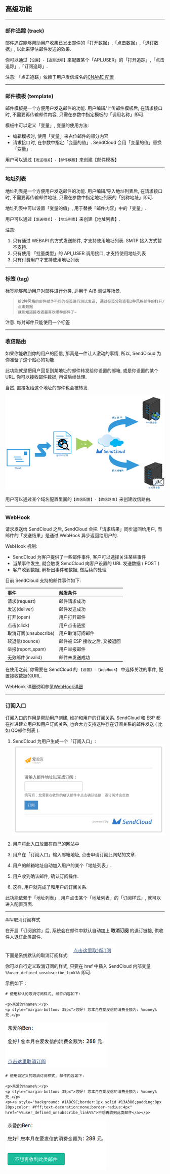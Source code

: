 ## 高级功能
    
- - -
### 邮件追踪 (track)

邮件追踪能够帮助用户收集已发出邮件的「打开数据」,「点击数据」,「退订数据」, 以此来评估邮件发送的效果.

你可以通过`【设置】-【追踪选项】`来配置某个「API_USER」的「打开追踪」,「点击追踪」,「订阅追踪」.

注意: 「点击追踪」依赖于用户发信域名的[CNAME 配置](#jump_cname)
    
- - -
    
### 邮件模板 (template)

邮件模板是一个方便用户发送邮件的功能. 用户编辑/上传邮件模板后, 在请求接口时, 不需要再传输邮件内容, 只需在参数中指定模板的「调用名称」即可.

模板中可以定义「变量」, 变量的使用方法:

* 编辑模板时, 使用「变量」来占位邮件的部分内容
* 请求接口时, 在参数中指定「变量的值」. SendCloud 会用「变量的值」替换「变量」.

用户可以通过`【发送相关】-【邮件模板】`来创建【邮件模板】

- - -
    
### 地址列表

地址列表是一个方便用户发送邮件的功能. 用户编辑/导入地址列表后, 在请求接口时, 不需要再传输邮件地址, 只需在参数中指定地址列表的「别称地址」即可.

地址列表中可以设置「变量的值」, 用于替换「邮件内容」中的「变量」.

用户可以通过`【发送相关】-【地址列表】`来创建【地址列表】.

注意: 

1. 只有通过 WEBAPI 的方式发送邮件, 才支持使用地址列表. SMTP 接入方式暂不支持.
2. 只有使用 「批量类型」的 API_USER 调用接口, 才支持使用地址列表
3. 只有付费用户才支持使用地址列表
     
- - -
    
### 标签 (tag)

标签能够帮助用户对邮件进行分类, 适用于 A/B 测试等场景.

>     给2种风格的邮件赋予不同的标签进行测试发送, 通过标签分别查看2种风格邮件的打开/点击数据
>     就能知道接收者最喜欢哪种邮件了~

注意: 每封邮件只能使用一个标签

- - -
    
### 收信路由 

如果你能收到你的用户的回信, 那真是一件让人激动的事情, 所以, SendCloud 为你准备了这个贴心的功能.

此功能就是把用户回复到某地址的邮件转发给你设置的邮箱, 或是你设置的某个URL. 你可以接收邮件数据, 再做后续处理.

当然, 直接发给这个地址的邮件也会被转发.

![pic](../resources/mx.png)

用户可以通过某个域名配置里面的`【收信配置】-【收信路由】`来创建收信路由.
     
- - -
    
### WebHook

请求发送给 SendCloud 之后, SendCloud 会把「请求结果」同步返回给用户, 而邮件的「发送结果」是通过 WebHook 异步返回给用户的.

WebHook 机制:

* SendCloud 为客户提供了一些邮件事件, 客户可以选择关注某些事件
* 当某事件发生, 就会触发 SendCloud 向客户设置的 URL 发送数据 ( POST )
* 客户收到数据, 解析出事件和数据, 做后续的处理
       
目前 SendCloud 支持的邮件事件如下:
     
|事件                 |触发条件         |
|:--------------------|:--------------- |
|请求(request)        |邮件请求成功     |
|发送(deliver)        |邮件发送成功     |
|打开(open)           |用户打开邮件     |
|点击(click)          |用户点击链接     |
|取消订阅(unsubscribe)|用户取消订阅邮件 |
|软退信(bounce)       |邮件被 ESP 接收之后, 又被退回|
|举报(report_spam)    |用户举报邮件     |
|无效邮件(invalid)    |邮件未发送成功   |

在使用之前, 你需要在 SendCloud 的 `【设置】-【WebHook】` 中选择关注的事件, 配置接收数据的URL.

WebHook 详细说明参见[WebHook详细](../email/webhook.md)     
    
- - - 
   
### 订阅入口

订阅入口的作用是帮助用户创建, 维护和用户的订阅关系.
SendCloud 和 ESP 都在推进建立用户和用户订阅关系, 也会大力支持这种存在订阅关系的邮件发送 ( 比如 QQ邮件列表 ).
    
1. SendCloud 为用户生成一个「订阅入口」:
![pic](../resources/subscribe_dingyue.png)
    
2. 用户将此入口放置在自己的网站中
    
3. 用户在「订阅入口」输入邮箱地址, 点击申请订阅此网站的文章.
    
4. 用户的邮箱地址自动加入用户的某个「地址列表」.
    
5. 用户收到确认邮件, 确认订阅操作.
    
6. 这样, 用户就完成了和用户的订阅关系.    
    
此功能依赖于「地址列表」, 用户点击某个「地址列表」的「订阅样式」, 就可以进入配置页面.
    
- - -

###取消订阅样式
    
在开启「订阅追踪」后, 系统会在邮件中默认自动加上 **取消订阅** 的退订链接, 供收件人退订此类邮件.

下面是系统默认的取消订阅样式:
![pic](../resources/default_unsubscribe.png)

你可以自行定义取消订阅的样式, 只要在 href 中插入 SendCloud 内部变量 `%%user_defined_unsubscribe_link%%` 即可.

示例如下：

```
# 使用默认的取消订阅样式, 邮件内容如下:

<p>亲爱的%name%:</p>
<p style="margin-bottom: 35px">您好! 您本月在爱发信的消费金额为: %money% 元.</p>
```
![pic](../resources/unsubscribe_1.png)


```
# 使用自定义的取消订阅样式, 邮件内容如下:

<p>亲爱的%name%:</p>
<p style="margin-bottom: 35px">您好! 您本月在爱发信的消费金额为: %money% 元.</p>
<p><a style="background: #1ABC9C;border:1px solid #13A386;padding:8px 20px;color: #fff;text-decoration:none;border-radius:4px" href="%%user_defined_unsubscribe_link%%">不想再收到此类邮件</a></p>
```
![pic](../resources/unsubscribe_2.png)


